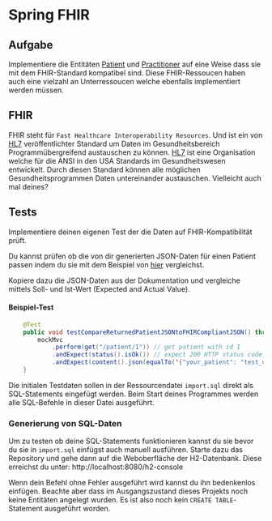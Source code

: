 # Spring FHIR

## Aufgabe
Implementiere die Entitäten [Patient](https://www.hl7.org/fhir/patient.html) und [Practitioner](https://www.hl7.org/fhir/practitionier.html) auf eine Weise dass sie mit dem FHIR-Standard kompatibel sind. Diese FHIR-Ressoucen haben auch eine vielzahl an Unterressoucen welche ebenfalls implementiert werden müssen. 

## FHIR
FHIR steht für `Fast Healthcare Interoperability Resources`. Und ist ein von [HL7](https://www.hl7.org/about/index.cfm?ref=nav) veröffentlichter Standard um Daten im Gesundheitsbereich Programmübergreifend austauschen zu können. [HL7](https://www.hl7.org/about/index.cfm?ref=nav) ist eine Organisation welche für die ANSI in den USA Standards im Gesundheitswesen entwickelt. Durch diesen Standard können alle möglichen Gesundheitsprogrammen Daten untereinander austauschen. Vielleicht auch mal deines? 


## Tests

Implementiere deinen eigenen Test der die Daten auf FHIR-Kompatibilität prüft. 

Du kannst prüfen ob die von dir generierten JSON-Daten für einen Patient passen indem du sie mit dem Beispiel von [hier](https://www.hl7.org/fhir/patient.html) vergleichst. 

Kopiere dazu die JSON-Daten aus der Dokumentation und vergleiche mittels Soll- und Ist-Wert (Expected and Actual Value).

#### Beispiel-Test

```java
	@Test
	public void testCompareReturnedPatientJSONtoFHIRCompliantJSON() throws Exception {
		mockMvc
			.perform(get("/patient/1")) // get patient with id 1
			.andExpect(status().isOk()) // expect 200 HTTP status code
			.andExpect(content().json(equalTo('{"your_patient": "test_data"}'))); // returned data should be of type json and contain the same parameters as the test data
	}
```

Die initialen Testdaten sollen in der Ressourcendatei `import.sql` direkt als SQL-Statements eingefügt werden. Beim Start deines Programmes werden alle SQL-Befehle in dieser Datei ausgeführt.

### Generierung von SQL-Daten
Um zu testen ob deine SQL-Statements funktionieren kannst du sie bevor du sie in `import.sql` einfügst auch manuell ausführen. Starte dazu das Repository und gehe dann auf die Weboberfläche der H2-Datenbank. Diese erreichst du unter: http://localhost:8080/h2-console 

Wenn dein Befehl ohne Fehler ausgeführt wird kannst du ihn bedenkenlos einfügen. Beachte aber dass im Ausgangszustand dieses Projekts noch keine Entitäten angelegt wurden. Es ist also noch kein `CREATE TABLE`-Statement ausgeführt worden. 




